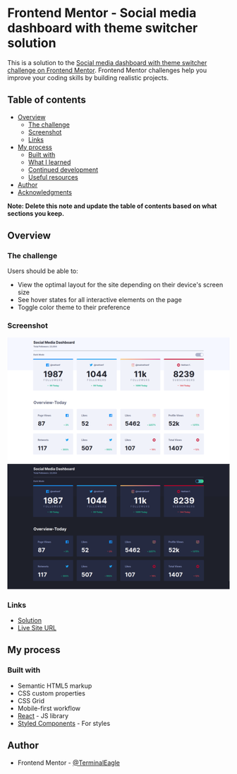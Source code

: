 # Frontend Mentor - Social media dashboard with theme switcher solution

This is a solution to the [Social media dashboard with theme switcher challenge on Frontend Mentor](https://www.frontendmentor.io/challenges/social-media-dashboard-with-theme-switcher-6oY8ozp_H). Frontend Mentor challenges help you improve your coding skills by building realistic projects.

## Table of contents

- [Overview](#overview)
  - [The challenge](#the-challenge)
  - [Screenshot](#screenshot)
  - [Links](#links)
- [My process](#my-process)
  - [Built with](#built-with)
  - [What I learned](#what-i-learned)
  - [Continued development](#continued-development)
  - [Useful resources](#useful-resources)
- [Author](#author)
- [Acknowledgments](#acknowledgments)

**Note: Delete this note and update the table of contents based on what sections you keep.**

## Overview

### The challenge

Users should be able to:

- View the optimal layout for the site depending on their device's screen size
- See hover states for all interactive elements on the page
- Toggle color theme to their preference

### Screenshot

![Light-mode](./screenshots/light-mode.png)
![Dark-mode](./screenshots/dark-mode.png)

### Links

- [Solution](https://github.com/TerminalEagle/FrontEndMentor-Challenges/tree/master/social-media-dashboard-with-theme-switcher)
- [Live Site URL](https://64eb55d34e0fc5662843b44f--reliable-monstera-5b09ba.netlify.app/)

## My process

### Built with

- Semantic HTML5 markup
- CSS custom properties
- CSS Grid
- Mobile-first workflow
- [React](https://reactjs.org/) - JS library
- [Styled Components](https://styled-components.com/) - For styles

## Author

- Frontend Mentor - [@TerminalEagle](https://www.frontendmentor.io/profile/TerminalEagle)
